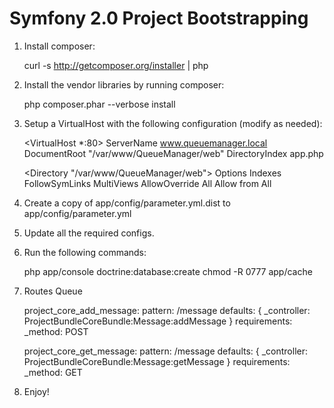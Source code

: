 Symfony 2.0 Project Bootstrapping
=================================

1. Install composer:

    curl -s http://getcomposer.org/installer | php

2. Install the vendor libraries by running composer:

    php composer.phar --verbose install

3. Setup a VirtualHost with the following configuration (modify as needed):

    <VirtualHost *:80>
    ServerName www.queuemanager.local
    DocumentRoot "/var/www/QueueManager/web"
    DirectoryIndex app.php

    <Directory "/var/www/QueueManager/web">
        Options Indexes FollowSymLinks MultiViews
        AllowOverride All
        Allow from All
    </Directory>
    </VirtualHost>



4. Create a copy of app/config/parameter.yml.dist to app/config/parameter.yml

5. Update all the required configs.

6. Run the following commands:

    php app/console doctrine:database:create
    chmod -R 0777 app/cache

7. Routes Queue

    project_core_add_message:
        pattern:  /message
        defaults: { _controller: ProjectBundleCoreBundle:Message:addMessage }
        requirements:
              _method: POST


    project_core_get_message:
        pattern:  /message
        defaults: { _controller: ProjectBundleCoreBundle:Message:getMessage }
        requirements:
                      _method: GET

8. Enjoy!
